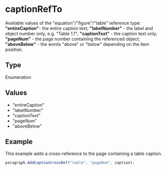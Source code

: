 # captionRefTo

Available values of the "equation"/"figure"/"table" reference type:
**"entireCaption"**- the entire caption text;
**"labelNumber"** - the label and object number only, e.g. "Table 1.1";
**"captionText"** - the caption text only;
**"pageNum"** - the page number containing the referenced object;
**"aboveBelow"** - the words "above" or "below" depending on the item position.

## Type

Enumeration

## Values

- "entireCaption"
- "labelNumber"
- "captionText"
- "pageNum"
- "aboveBelow"


## Example

This example adds a cross-reference to the page containing a table caption.

```javascript editor-pptx
paragraph.AddCaptionCrossRef("table", "pageNum", caption);
```

